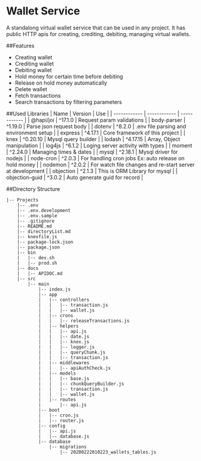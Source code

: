 # Wallet Service
A standalong virtual wallet service that can be used in any project. It has public HTTP apis for creating, crediting, debiting, managing virtual wallets.

##Features
- Creating wallet
- Crediting wallet
- Debiting wallet
- Hold money for certain time before debiting
- Release on hold money automatically
- Delete wallet
- Fetch transactions
- Search transactions by filtering parameters

##Used Libraries
|  Name | Version  | Use  |
| ------------ | ------------ | ------------ |
| @hapi/joi  | ^17.1.0  | Request param validations  |
| body-parser | ^1.19.0  | Parse json request body  |
| dotenv  | ^8.2.0  | .env file parsing and environment setup  |
| express | ^4.17.1  | Core framework of this project  |
| knex  | ^0.20.10  | Mysql query builder  |
| lodash | ^4.17.15  | Array, Object manipulation  |
| log4js | ^6.1.2  | Loging server activity with types  |
| moment | ^2.24.0  | Managing times & dates  |
| mysql | ^2.18.1  | Mysql driver for nodejs |
| node-cron | ^2.0.3  | For handling cron jobs Ex: auto release on hold money  |
| nodemon | ^2.0.2  | For watch file changes and re-start server at development  |
| objection  | ^2.1.3  | This is ORM Library for mysql  |
| objection-guid  | ^3.0.2  | Auto generate guid for record  |

##Directory Structure
```shell
|-- Projects
    |-- .env
    |-- .env.development
    |-- .env.sample
    |-- .gitignore
    |-- README.md
    |-- directoryList.md
    |-- knexfile.js
    |-- package-lock.json
    |-- package.json
    |-- bin
    |   |-- dev.sh
    |   |-- prod.sh
    |-- docs
    |   |-- APIDOC.md
    |-- src
        |-- main
            |-- index.js
            |-- app
            |   |-- controllers
            |   |   |-- transaction.js
            |   |   |-- wallet.js
            |   |-- crons
            |   |   |-- releaseTransactions.js
            |   |-- helpers
            |   |   |-- api.js
            |   |   |-- date.js
            |   |   |-- knex.js
            |   |   |-- logger.js
            |   |   |-- queryChunk.js
            |   |   |-- transaction.js
            |   |-- middlewares
            |   |   |-- apiAuthCheck.js
            |   |-- models
            |   |   |-- base.js
            |   |   |-- chunkQueryBuilder.js
            |   |   |-- transaction.js
            |   |   |-- wallet.js
            |   |-- routes
            |       |-- api.js
            |-- boot
            |   |-- cron.js
            |   |-- router.js
            |-- config
            |   |-- api.js
            |   |-- database.js
            |-- database
                |-- migrations
                    |-- 20200222010223_wallets_tables.js
```

